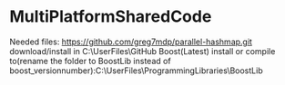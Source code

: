 # MultiPlatformSharedCode
Needed files:
https://github.com/greg7mdp/parallel-hashmap.git
download/install in C:\UserFiles\GitHub
Boost(Latest) install or compile to(rename the folder to BoostLib instead of boost_versionnumber):C:\UserFiles\ProgrammingLibraries\BoostLib
